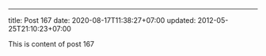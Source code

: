 ---
title: Post 167
date: 2020-08-17T11:38:27+07:00
updated: 2012-05-25T21:10:23+07:00

This is content of post 167